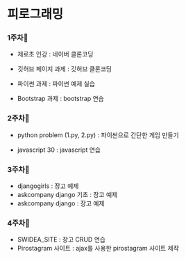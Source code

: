 # 피로그래밍

### 1주차:dizzy:
* 제로초 인강  : 네이버 클론코딩
* 깃허브 페이지 과제  : 깃허브 클론코딩

* 파이썬 과제 : 파이썬 예제 실습
* Bootstrap 과제 : bootstrap 연습

### 2주차:dizzy:
* python problem (1.py, 2.py) : 파이썬으로 간단한 게임 만들기

* javascript 30 : javascript 연습

### 3주차:dizzy:
* djangogirls : 장고 예제 
* askcompany django 기초 : 장고 예제 
* askcompany django : 장고 예제 

### 4주차:dizzy:
* SWIDEA_SITE : 장고 CRUD 연습 
* Pirostagram 사이트 : ajax를 사용한 pirostagram 사이트 제작

